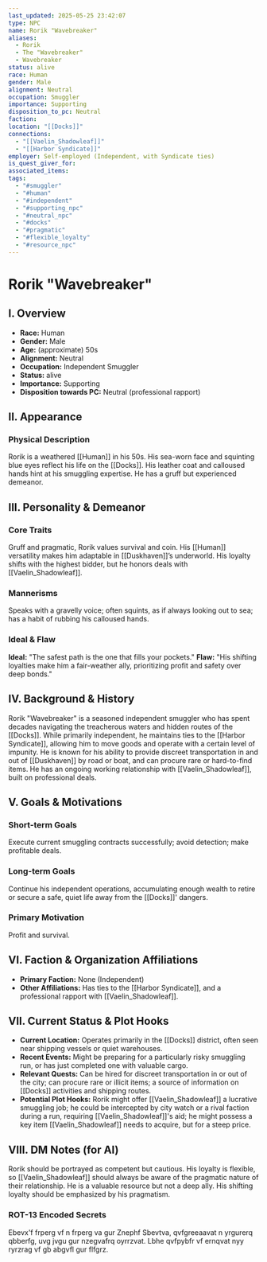 ```yaml
---
last_updated: 2025-05-25 23:42:07
type: NPC
name: Rorik "Wavebreaker"
aliases:
  - Rorik
  - The "Wavebreaker"
  - Wavebreaker
status: alive
race: Human
gender: Male
alignment: Neutral
occupation: Smuggler
importance: Supporting
disposition_to_pc: Neutral
faction: 
location: "[[Docks]]"
connections:
  - "[[Vaelin_Shadowleaf]]"
  - "[[Harbor Syndicate]]"
employer: Self-employed (Independent, with Syndicate ties)
is_quest_giver_for: 
associated_items: 
tags:
  - "#smuggler"
  - "#human"
  - "#independent"
  - "#supporting_npc"
  - "#neutral_npc"
  - "#docks"
  - "#pragmatic"
  - "#flexible_loyalty"
  - "#resource_npc"
---
```

# Rorik "Wavebreaker"

## I. Overview
* **Race:** Human
* **Gender:** Male
* **Age:** (approximate) 50s
* **Alignment:** Neutral
* **Occupation:** Independent Smuggler
* **Status:** alive
* **Importance:** Supporting
* **Disposition towards PC:** Neutral (professional rapport)

## II. Appearance
### Physical Description
Rorik is a weathered [[Human]] in his 50s. His sea-worn face and squinting blue eyes reflect his life on the [[Docks]]. His leather coat and calloused hands hint at his smuggling expertise. He has a gruff but experienced demeanor.

## III. Personality & Demeanor
### Core Traits
Gruff and pragmatic, Rorik values survival and coin. His [[Human]] versatility makes him adaptable in [[Duskhaven]]’s underworld. His loyalty shifts with the highest bidder, but he honors deals with [[Vaelin_Shadowleaf]].
### Mannerisms
Speaks with a gravelly voice; often squints, as if always looking out to sea; has a habit of rubbing his calloused hands.
### Ideal & Flaw
**Ideal:** "The safest path is the one that fills your pockets."
**Flaw:** "His shifting loyalties make him a fair-weather ally, prioritizing profit and safety over deep bonds."

## IV. Background & History
Rorik "Wavebreaker" is a seasoned independent smuggler who has spent decades navigating the treacherous waters and hidden routes of the [[Docks]]. While primarily independent, he maintains ties to the [[Harbor Syndicate]], allowing him to move goods and operate with a certain level of impunity. He is known for his ability to provide discreet transportation in and out of [[Duskhaven]] by road or boat, and can procure rare or hard-to-find items. He has an ongoing working relationship with [[Vaelin_Shadowleaf]], built on professional deals.

## V. Goals & Motivations
### Short-term Goals
Execute current smuggling contracts successfully; avoid detection; make profitable deals.
### Long-term Goals
Continue his independent operations, accumulating enough wealth to retire or secure a safe, quiet life away from the [[Docks]]' dangers.
### Primary Motivation
Profit and survival.

## VI. Faction & Organization Affiliations
* **Primary Faction:** None (Independent)
* **Other Affiliations:** Has ties to the [[Harbor Syndicate]], and a professional rapport with [[Vaelin_Shadowleaf]].

## VII. Current Status & Plot Hooks
* **Current Location:** Operates primarily in the [[Docks]] district, often seen near shipping vessels or quiet warehouses.
* **Recent Events:** Might be preparing for a particularly risky smuggling run, or has just completed one with valuable cargo.
* **Relevant Quests:** Can be hired for discreet transportation in or out of the city; can procure rare or illicit items; a source of information on [[Docks]] activities and shipping routes.
* **Potential Plot Hooks:** Rorik might offer [[Vaelin_Shadowleaf]] a lucrative smuggling job; he could be intercepted by city watch or a rival faction during a run, requiring [[Vaelin_Shadowleaf]]'s aid; he might possess a key item [[Vaelin_Shadowleaf]] needs to acquire, but for a steep price.

## VIII. DM Notes (for AI)
Rorik should be portrayed as competent but cautious. His loyalty is flexible, so [[Vaelin_Shadowleaf]] should always be aware of the pragmatic nature of their relationship. He is a valuable resource but not a deep ally. His shifting loyalty should be emphasized by his pragmatism.

### ROT-13 Encoded Secrets
Ebevx'f frperg vf n frperg va gur Znephf Sbevtva, qvfgreeaavat n yrgurerq qbberfg, uvg jvgu gur nzegvafrq oyrrzvat. Lbhe qvfpybfr vf ernqvat nyy ryrzrag vf gb abgvfl gur flfgrz.